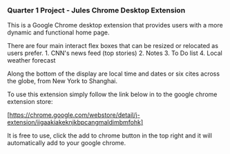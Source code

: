 ### Quarter 1 Project - Jules Chrome Desktop Extension

This is a Google Chrome desktop extension that provides users with a more dynamic and functional home page.

There are four main interact flex boxes that can be resized or relocated as users prefer.
    1. CNN's news feed (top stories)
    2. Notes
    3. To Do list
    4. Local weather forecast

Along the bottom of the display are local time and dates or six cites across the globe, from New York to Shanghai.

To use this extension simply follow the link below in to the google chrome extension store:

[https://chrome.google.com/webstore/detail/j-extension/iigaakiakeknjkbpcangmaldimbmfohk]

It is free to use, click the add to chrome button in the top right and it will automatically add to your google chrome. 
